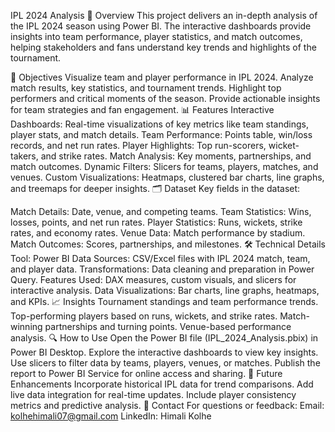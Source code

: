 IPL 2024 Analysis
🏏 Overview
This project delivers an in-depth analysis of the IPL 2024 season using Power BI. The interactive dashboards provide insights into team performance, player statistics, and match outcomes, helping stakeholders and fans understand key trends and highlights of the tournament.

🎯 Objectives
Visualize team and player performance in IPL 2024.
Analyze match results, key statistics, and tournament trends.
Highlight top performers and critical moments of the season.
Provide actionable insights for team strategies and fan engagement.
📊 Features
Interactive Dashboards: Real-time visualizations of key metrics like team standings, player stats, and match details.
Team Performance: Points table, win/loss records, and net run rates.
Player Highlights: Top run-scorers, wicket-takers, and strike rates.
Match Analysis: Key moments, partnerships, and match outcomes.
Dynamic Filters: Slicers for teams, players, matches, and venues.
Custom Visualizations: Heatmaps, clustered bar charts, line graphs, and treemaps for deeper insights.
🗂️ Dataset
Key fields in the dataset:

Match Details: Date, venue, and competing teams.
Team Statistics: Wins, losses, points, and net run rates.
Player Statistics: Runs, wickets, strike rates, and economy rates.
Venue Data: Match performance by stadium.
Match Outcomes: Scores, partnerships, and milestones.
🛠️ Technical Details
Tool: Power BI
Data Sources: CSV/Excel files with IPL 2024 match, team, and player data.
Transformations: Data cleaning and preparation in Power Query.
Features Used: DAX measures, custom visuals, and slicers for interactive analysis.
Data Visualizations: Bar charts, line graphs, heatmaps, and KPIs.
📈 Insights
Tournament standings and team performance trends.
Top-performing players based on runs, wickets, and strike rates.
Match-winning partnerships and turning points.
Venue-based performance analysis.
🔍 How to Use
Open the Power BI file (IPL_2024_Analysis.pbix) in Power BI Desktop.
Explore the interactive dashboards to view key insights.
Use slicers to filter data by teams, players, venues, or matches.
Publish the report to Power BI Service for online access and sharing.
🚀 Future Enhancements
Incorporate historical IPL data for trend comparisons.
Add live data integration for real-time updates.
Include player consistency metrics and predictive analysis.
📧 Contact
For questions or feedback:
Email: kolhehimali07@gmail.com
LinkedIn: Himali Kolhe
